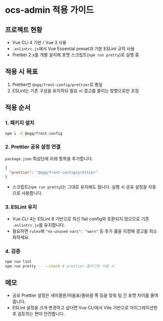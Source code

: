 # ocs-admin 적용 가이드

## 프로젝트 현황
- Vue CLI 4 기반 / Vue 3 사용
- `.eslintrc.js`에서 Vue Essential preset과 기본 ESLint 규칙 사용
- Prettier 2.x를 개별 설치해 포맷 스크립트(`npm run pretty`)로 실행 중

## 적용 시 목표
1. Prettier만 `@ogq/front-config/prettier`로 통일
2. ESLint는 기존 구성을 유지하되 필요 시 경고를 줄이는 방향으로만 조정

## 적용 순서

### 1. 패키지 설치
```bash
npm i -D @ogq/front-config
```

### 2. Prettier 공유 설정 연결
`package.json` 최상단에 아래 항목을 추가합니다.
```json
{
  "prettier": "@ogq/front-config/prettier"
}
```
- 스크립트(`npm run pretty`)는 그대로 유지해도 됩니다. 실행 시 공유 설정을 자동으로 사용합니다.

### 3. ESLint 유지
- Vue CLI 4는 ESLint 8 기반으로 최신 flat config와 호환되지 않으므로 기존 `.eslintrc.js`를 유지합니다.
- 필요하면 `rules`에 `"no-unused-vars": "warn"` 등 추가 룰을 지정해 경고를 최소화하세요.

### 4. 검증
```bash
npm run lint
npm run pretty -- --check # prettier 플러그인 사용 시
```

## 메모
- 공유 Prettier 설정은 세미콜론/따옴표/줄바꿈 폭 등을 맞춰 팀 간 포맷 차이를 줄여 줍니다.
- ESLint 설정을 크게 변경하고 싶다면 Vue CLI에서 Vite 기반으로 마이그레이션한 후 검토하는 편이 안전합니다.
